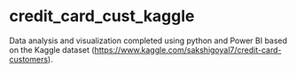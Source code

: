 # credit_card_cust_kaggle
Data analysis and visualization completed using python and Power BI based on the Kaggle dataset (https://www.kaggle.com/sakshigoyal7/credit-card-customers).
